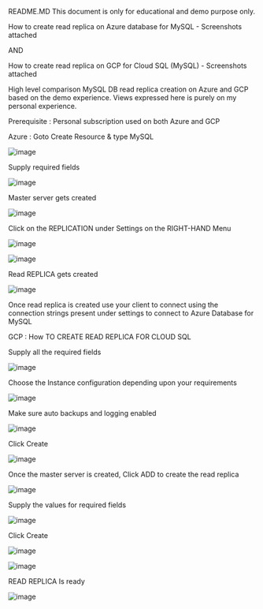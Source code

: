
README.MD
This document is only for educational and demo purpose only.

How to create read replica on Azure database for MySQL - Screenshots attached


AND


How to create read replica on GCP for Cloud SQL (MySQL) - Screenshots attached

High level comparison MySQL DB read replica creation on Azure and GCP based on the demo experience. Views expressed here is purely on my personal experience.
 
Prerequisite : Personal subscription used on both Azure and GCP

Azure : Goto Create Resource & type MySQL

![image](https://user-images.githubusercontent.com/49286341/64314893-6682b780-cf65-11e9-9c25-f52186e1d993.png)

Supply required fields

![image](https://user-images.githubusercontent.com/49286341/64314911-713d4c80-cf65-11e9-8e06-ed8497875eb8.png)

Master server gets created

![image](https://user-images.githubusercontent.com/49286341/64314915-78645a80-cf65-11e9-8b13-8b33edea957b.png)

Click on the REPLICATION under Settings on the RIGHT-HAND Menu

![image](https://user-images.githubusercontent.com/49286341/64314921-7dc1a500-cf65-11e9-99d9-4a0160e10bf9.png)



![image](https://user-images.githubusercontent.com/49286341/64314929-82865900-cf65-11e9-8b5a-47208599131d.png)


Read REPLICA gets created

![image](https://user-images.githubusercontent.com/49286341/64314941-86b27680-cf65-11e9-8a81-929ba3e9f999.png)


Once read replica is created use your client to connect using the connection strings present under settings to connect to Azure Database for MySQL



GCP : How TO CREATE READ REPLICA FOR CLOUD SQL

Supply all the required fields

![image](https://user-images.githubusercontent.com/49286341/64314963-9631bf80-cf65-11e9-88a1-942f0ac4680a.png)


Choose the Instance configuration depending upon your requirements


![image](https://user-images.githubusercontent.com/49286341/64314968-9a5ddd00-cf65-11e9-90da-cb424f68d83a.png)


Make sure auto backups and logging enabled

![image](https://user-images.githubusercontent.com/49286341/64314976-9e89fa80-cf65-11e9-8475-7f55576c6b8c.png)


Click Create

![image](https://user-images.githubusercontent.com/49286341/64314979-a21d8180-cf65-11e9-898c-87edd2d88733.png)


Once the master server is created, Click ADD to create the read replica


![image](https://user-images.githubusercontent.com/49286341/64314987-a5b10880-cf65-11e9-919b-48ec8543d73b.png)


Supply the values for required fields


![image](https://user-images.githubusercontent.com/49286341/64314995-a9448f80-cf65-11e9-92ac-f3749feb3d61.png)


Click Create

![image](https://user-images.githubusercontent.com/49286341/64315005-ad70ad00-cf65-11e9-89f2-11d3249caaca.png)



![image](https://user-images.githubusercontent.com/49286341/64315020-b6617e80-cf65-11e9-85cb-311775697adf.png)

READ REPLICA Is ready


![image](https://user-images.githubusercontent.com/49286341/64315047-cb3e1200-cf65-11e9-9d59-a139f51f9b3d.png)





